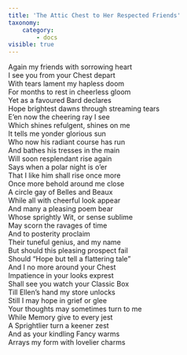 ```yaml
---
title: 'The Attic Chest to Her Respected Friends'
taxonomy:
    category:
        - docs
visible: true
---
```


Again my friends with sorrowing heart  
I see you from your Chest depart  
With tears lament my hapless doom  
For months to rest in cheerless gloom  
Yet as a favoured Bard declares  
Hope brightest dawns through streaming tears  
E’en now the cheering ray I see  
Which shines refulgent, shines on me  
It tells me yonder glorious sun  
Who now his radiant course has run  
And bathes his tresses in the main  
Will soon resplendant rise again  
Says when a polar night is o’er  
That I like him shall rise once more  
Once more behold around me close  
A circle gay of Belles and Beaux  
While all with cheerful look appear  
And many a pleasing poem bear  
Whose sprightly Wit, or sense sublime  
May scorn the ravages of time  
And to posterity proclaim  
Their tuneful genius, and my name  
But should this pleasing prospect fail  
Should “Hope but tell a flattering tale”  
And I no more around your Chest  
Impatience in your looks exprest  
Shall see you watch your Classic Box  
Till Ellen’s hand my store unlocks  
Still I may hope in grief or glee  
Your thoughts may sometimes turn to me  
While Memory give to every jest  
A Sprightlier turn a keener zest  
And as your kindling Fancy warms  
Arrays my form with lovelier charms  